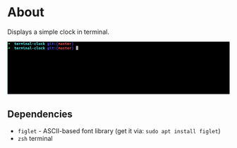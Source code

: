 # About

Displays a simple clock in terminal.

![demo gif](demo.gif)

## Dependencies

* `figlet` - ASCII-based font library (get it via: `sudo apt install figlet`)
* `zsh` terminal
